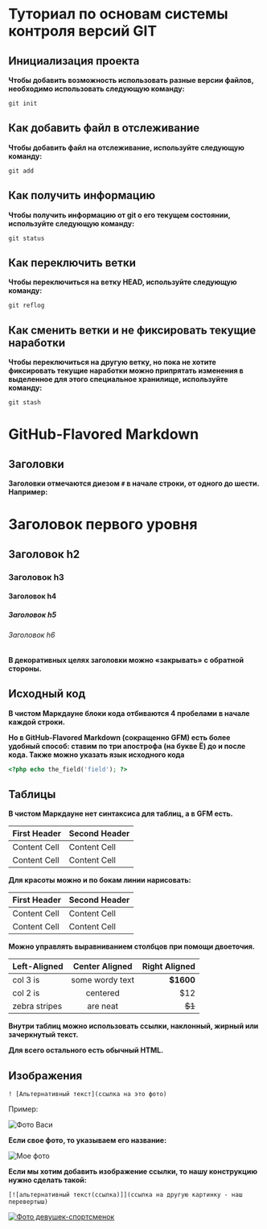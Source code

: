 # Туториал по основам системы контроля версий GIT

## Инициализация проекта

**Чтобы добавить возможность использовать разные версии файлов, необходимо использовать следующую команду:**

```fix
git init
```

## Как добавить файл в отслеживание

**Чтобы добавить файл на отслеживание, используйте следующую команду:**

```fix
git add
```

## Как получить информацию

**Чтобы получить информацию от git о его текущем состоянии, используйте следующую команду:**

```fix
git status
```

## Как переключить ветки

**Чтобы переключиться на ветку HEAD, используйте следующую команду:**

```fix
git reflog
```

## Как сменить ветки и не фиксировать текущие наработки

**Чтобы переключиться на другую ветку, но пока не хотите фиксировать текущие наработки можно припрятать изменения в выделенное для этого специальное хранилище, используйте команду:**

```fix
git stash
```


# GitHub-Flavored Markdown


## Заголовки

**Заголовки отмечаются диезом `#` в начале строки, от одного до шести. Например:**

# Заголовок первого уровня #
## Заголовок h2
### Заголовок h3
#### Заголовок h4
##### Заголовок h5
###### Заголовок h6

**В декоративных целях заголовки можно «закрывать» с обратной стороны.**


## Исходный код

**В чистом Маркдауне блоки кода отбиваются 4 пробелами в начале каждой строки.**

**Но в GitHub-Flavored Markdown (сокращенно GFM) есть более удобный способ: ставим по три апострофа (на букве Ё) до и после кода. Также можно указать язык исходного кода**

```php
<?php echo the_field('field'); ?>
```

## Таблицы

**В чистом Маркдауне нет синтаксиса для таблиц, а в GFM есть.**

First Header | Second Header
------------- | -------------
Content Cell | Content Cell
Content Cell | Content Cell

**Для красоты можно и по бокам линии нарисовать:**

| First Header | Second Header |
| ------------- | ------------- |
| Content Cell | Content Cell |
| Content Cell | Content Cell |

**Можно управлять выравниванием столбцов при помощи двоеточия.**

| Left-Aligned | Center Aligned | Right Aligned |
|:------------- |:---------------:| -------------:|
| col 3 is | some wordy text | **$1600** |
| col 2 is | centered | $12 |
| zebra stripes | are neat | ~~$1~~ |

**Внутри таблиц можно использовать ссылки, наклонный, жирный или зачеркнутый текст.**

**Для всего остального есть обычный HTML.**


## Изображения

```
! [Альтернативный текст](ссылка на это фото)
```

Пример:

![Фото Васи](https://images.unsplash.com/photo-1461896836934-ffe607ba8211?ixlib=rb-4.0.3&ixid=M3wxMjA3fDB8MHxwaG90by1wYWdlfHx8fGVufDB8fHx8fA%3D%3D&auto=format&fit=crop&w=870&q=80)

**Если свое фото, то указываем его название:**

![Мое фото](photo)

**Если мы хотим добавить изображение ссылки, то нашу конструкцию нужно сделать такой:**

```
[![альтернативный текст(ссылка)]](ссылка на другую картинку - наш перевертыш)
```

[![Фото девушек-спортсменок](https://images.unsplash.com/photo-1541252260730-0412e8e2108e?ixlib=rb-4.0.3&ixid=M3wxMjA3fDB8MHxwaG90by1wYWdlfHx8fGVufDB8fHx8fA%3D%3D&auto=format&fit=crop&w=374&q=80)](https://plus.unsplash.com/premium_photo-1673458333820-279325f103b6?ixlib=rb-4.0.3&ixid=M3wxMjA3fDB8MHxwaG90by1wYWdlfHx8fGVufDB8fHx8fA%3D%3D&auto=format&fit=crop&w=870&q=80)